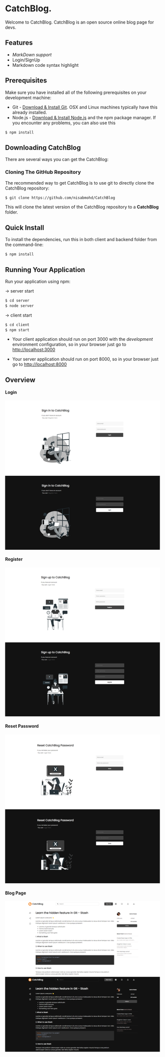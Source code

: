 # CatchBlog.
Welcome to CatchBlog.
CatchBlog is an open source online blog page for devs.

##  Features 
- *MarkDown support* 
- Login/SignUp
- Markdown code syntax highlight

## Prerequisites
Make sure you have installed all of the following prerequisites on your development machine:
* Git - [Download & Install Git](https://git-scm.com/downloads). OSX and Linux machines typically have this already installed.
* Node.js - [Download & Install Node.js](https://nodejs.org/en/download/) and the npm package manager. If you encounter any problems, you can also use this 

```bash
$ npm install 
```

## Downloading CatchBlog
There are several ways you can get the CatchBlog:

### Cloning The GitHub Repository
The recommended way to get CatchBlog is to use git to directly clone the CatchBlog repository:

```bash
$ git clone https://github.com/nisabmohd/CatchBlog
```
This will clone the latest version of the CatchBlog repository to a **CatchBlog** folder.



## Quick Install
To install the dependencies, run this in both client and backend folder from the command-line:
```bash
$ npm install
```
## Running Your Application

Run your application using npm:

&#8594; server start
```bash
$ cd server
$ node server
```

&#8594; client start
```bash
$ cd client
$ npm start
```

* Your client application should run on port 3000 with the *development* environment configuration, so in your browser just go to [http://localhost:3000](http://localhost:3000)

* Your server application should run on port 8000, so in your browser just go to [http://localhost:8000](http://localhost:3000)

## Overview

#### Login

<img src="./images/3.png">
<img src="./images/4.png">

#### Register
<img src="./images/5.png">
<img src="./images/6.png">

#### Reset Password
<img src="./images/8.png">
<img src="./images/7.png">

#### Blog Page
<img src="./images/2.png">
<img src="./images/1.png">
